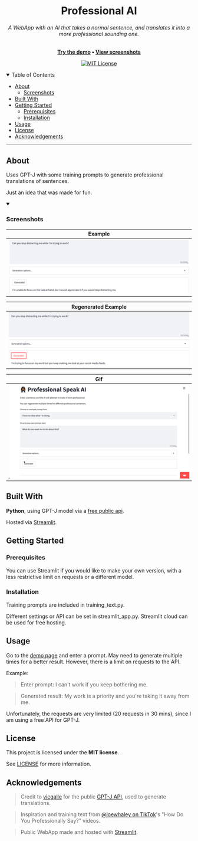 <div align="center">
  <h1>Professional AI</h1>
  <h6>A WebApp with an AI that takes a normal sentence, and translates it into a more professional sounding one.</h6>
  <strong><a href="https://share.streamlit.io/clukes/professionalai">Try the demo</a> • <a href="#about">View screenshots</a></strong>
</div>

<div align="center">
  
[![MIT License](https://img.shields.io/github/license/clukes/ProfessionalAI?style=plastic)](https://github.com/clukes/ProfessionalAI/blob/master/LICENSE)
  
</div>

<details open="open">
<summary>Table of Contents</summary>

- [About](#about)
  - [Screenshots](#screenshots)
- [Built With](#built-with)
- [Getting Started](#getting-started)
  - [Prerequisites](#prerequisites)
  - [Installation](#installation)
- [Usage](#usage)
- [License](#license)
- [Acknowledgements](#acknowledgements)

</details>

---

## About
Uses GPT-J with some training prompts to generate professional translations of sentences.

Just an idea that was made for fun.
<details open="open">
  <summary><h3>Screenshots</h3></summary>
  
Example | 
--- |
  <img src="docs/images/screenshot1.png" title="Demo" width="100%"> | 
  
Regenerated Example | 
--- |
  <img src="docs/images/screenshot2.png" title="Demo" width="100%"> | 
  
Gif | 
--- |
  <img src="docs/images/screenshot.gif" title="Gif" width="100%"> |

  
</details>

## Built With
**Python**, using GPT-J model via a [free public api](https://github.com/vicgalle/gpt-j-api).

Hosted via [Streamlit](https://streamlit.io/).

## Getting Started

### Prerequisites
You can use Streamlit if you would like to make your own version, with a less restrictive limit on requests or a different model.

### Installation
Training prompts are included in training_text.py.

Different settings or API can be set in streamlit_app.py. Streamlit cloud can be used for free hosting.
## Usage
Go to the [demo page](https://share.streamlit.io/clukes/professionalai) and enter a prompt. May need to generate multiple times for a better result. However, there is a limit on requests to the API.

Example:

> Enter prompt: I can't work if you keep bothering me.

> Generated result: My work is a priority and you're taking it away from me. 


Unfortunately, the requests are very limited (20 requests in 30 mins), since I am using a free API for GPT-J.

## License

This project is licensed under the **MIT license**.

See [LICENSE](LICENSE) for more information.

## Acknowledgements

> Credit to [vicgalle](https://github.com/vicgalle) for the public [GPT-J API](https://github.com/vicgalle/gpt-j-api), used to generate translations.

> Inspiration and training text from [@loewhaley on TikTok](https://www.tiktok.com/@loewhaley)'s "How Do You Professionally Say?" videos.

> Public WebApp made and hosted with [Streamlit](https://streamlit.io/).
